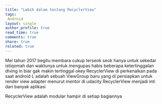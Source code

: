 ```yaml
---
title: "Lebih dalam tentang RecyclerView"
tags:
 Android
layout: single
author_profile: true
read_time: true
comments: true
share: true
related: true
---
```


Mei tahun 2017 begitu membara cukup terseok seok hanya untuk sekedar istiqomah dan waktunya untuk mengupas habis beberapa ketertinggalan diving in biar gak makin tertinggal okey RecyclerView di perkenalkan pada saat android L adalah sebuah ViewGroup baru yang di persiapkan untuk render view adapter menurut mentor di udacity RecyclerView menjadi inti dari banyak aplikasi

RecyclerView adalah modular hampir di setiap bagiannya
